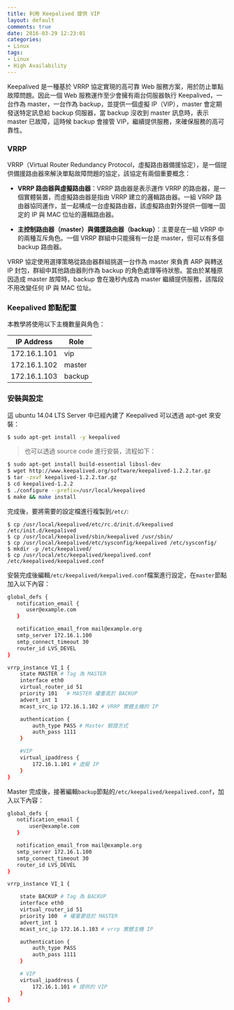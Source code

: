 ```yaml
---
title: 利用 Keepalived 提供 VIP
layout: default
comments: true
date: 2016-03-29 12:23:01
categories:
- Linux
tags:
- Linux
- High Availability
---
```

Keepalived 是一種基於 VRRP 協定實現的高可靠 Web 服務方案，用於防止單點故障問題。因此一個 Web 服務運作至少會擁有兩台伺服器執行 Keepalived，一台作為 master，一台作為 backup，並提供一個虛擬 IP（VIP），master 會定期發送特定訊息給 backup 伺服器，當 backup 沒收到 master 訊息時，表示 master 已故障，這時候 backup 會接管 VIP，繼續提供服務，來確保服務的高可靠性。

<!--more-->

### VRRP
VRRP（Virtual Router Redundancy Protocol，虛擬路由器備援協定），是一個提供備援路由器來解決單點故障問題的協定，該協定有兩個重要概念：
* **VRRP 路由器與虛擬路由器**：VRRP 路由器是表示運作 VRRP 的路由器，是一個實體裝置，而虛擬路由器是指由 VRRP 建立的邏輯路由器。一組 VRRP 路由器協同運作，並一起構成一台虛擬路由器，該虛擬路由對外提供一個唯一固定的 IP 與 MAC 位址的邏輯路由器。

* **主控制路由器（master）與備援路由器（backup）**：主要是在一組 VRRP 中的兩種互斥角色。一個 VRRP 群組中只能擁有一台是 master，但可以有多個 backup 路由器。

VRRP 協定使用選擇策略從路由器群組挑選一台作為 master 來負責 ARP 與轉送 IP 封包，群組中其他路由器則作為 backup 的角色處理等待狀態。當由於某種原因造成 master 故障時，backup 會在幾秒內成為 master 繼續提供服務，該階段不用改變任何 IP 與 MAC 位址。

### Keepalived 節點配置
本教學將使用以下主機數量與角色：

|  IP Address  |   Role   |
|--------------|----------|
| 172.16.1.101 |   vip    |
| 172.16.1.102 |  master  |
| 172.16.1.103 |  backup  |

### 安裝與設定
這 ubuntu 14.04 LTS Server 中已經內建了 Keepalived 可以透過 apt-get 來安裝：
```sh
$ sudo apt-get install -y keepalived
```

> 也可以透過 source code 進行安裝，流程如下：
```sh
$ sudo apt-get install build-essential libssl-dev
$ wget http://www.keepalived.org/software/keepalived-1.2.2.tar.gz
$ tar -zxvf keepalived-1.2.2.tar.gz
$ cd keepalived-1.2.2
$ ./configure --prefix=/usr/local/keepalived
$ make && make install
```

完成後，要將需要的設定檔進行複製到`/etc/`:
```
$ cp /usr/local/keepalived/etc/rc.d/init.d/keepalived /etc/init.d/keepalived
$ cp /usr/local/keepalived/sbin/keepalived /usr/sbin/
$ cp /usr/local/keepalived/etc/sysconfig/keepalived /etc/sysconfig/
$ mkdir -p /etc/keepalived/
$ cp /usr/local/etc/keepalived/keepalived.conf /etc/keepalived/keepalived.conf
```

安裝完成後編輯`/etc/keepalived/keepalived.conf`檔案進行設定，在`master`節點加入以下內容：
```sh
global_defs {
   notification_email {
      user@example.com
   }

   notification_email_from mail@example.org
   smtp_server 172.16.1.100
   smtp_connect_timeout 30
   router_id LVS_DEVEL
}

vrrp_instance VI_1 {
    state MASTER # Tag 為 MASTER
    interface eth0
    virtual_router_id 51
    priority 101   # MASTER 權重高於 BACKUP
    advert_int 1
    mcast_src_ip 172.16.1.102 # VRRP 實體主機的 IP

    authentication {
        auth_type PASS # Master 驗證方式
        auth_pass 1111
    }

    #VIP
    virtual_ipaddress {
        172.16.1.101 # 虛擬 IP
    }
}
```

Master 完成後，接著編輯`backup`節點的`/etc/keepalived/keepalived.conf`，加入以下內容：
```sh
global_defs {
   notification_email {
       user@example.com
   }

   notification_email_from mail@example.org
   smtp_server 172.16.1.100
   smtp_connect_timeout 30
   router_id LVS_DEVEL
}

vrrp_instance VI_1 {

    state BACKUP # Tag 為 BACKUP
    interface eth0
    virtual_router_id 51
    priority 100  # 權重要低於 MASTER
    advert_int 1
    mcast_src_ip 172.16.1.103 # vrrp 實體主機 IP

    authentication {
        auth_type PASS
        auth_pass 1111
    }

    # VIP
    virtual_ipaddress {
        172.16.1.101 # 提供的 VIP
    }
}
```
